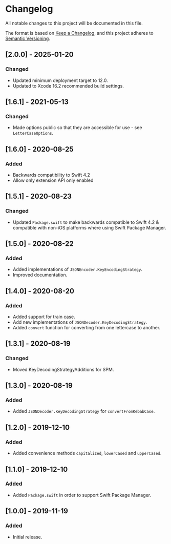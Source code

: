 # Changelog
All notable changes to this project will be documented in this file.

The format is based on [Keep a Changelog](https://keepachangelog.com/en/1.0.0/),
and this project adheres to [Semantic Versioning](https://semver.org/spec/v2.0.0.html).

## [2.0.0] - 2025-01-20
### Changed
- Updated minimum deployment target to 12.0.
- Updated to Xcode 16.2 recommended build settings.

## [1.6.1] - 2021-05-13
### Changed
- Made options public so that they are accessible for use - see `LetterCaseOptions`.

## [1.6.0] - 2020-08-25
### Added
- Backwards compatibility to Swift 4.2
- Allow only extension API only enabled

## [1.5.1] - 2020-08-23
### Changed
- Updated `Package.swift` to make backwards compatible to Swift 4.2 & compatible with non-iOS platforms where using Swift Package Manager.

## [1.5.0] - 2020-08-22
### Added
- Added implementations of `JSONEncoder.KeyEncodingStrategy`.
- Improved documentation.

## [1.4.0] - 2020-08-20
### Added
- Added support for train case.
- Add new implementations of `JSONDecoder.KeyDecodingStrategy`.
- Added `convert` function for converting from one lettercase to another.

## [1.3.1] - 2020-08-19
### Changed
- Moved KeyDecodingStrategyAdditions for SPM.

## [1.3.0] - 2020-08-19
### Added
- Added `JSONDecoder.KeyDecodingStrategy` for `convertFromKebabCase`.

## [1.2.0] - 2019-12-10
### Added
- Added convenience methods `capitalized`, `lowerCased` and `upperCased`.

## [1.1.0] - 2019-12-10
### Added
- Added `Package.swift` in order to support Swift Package Manager.

## [1.0.0] - 2019-11-19
### Added
- Initial release.
